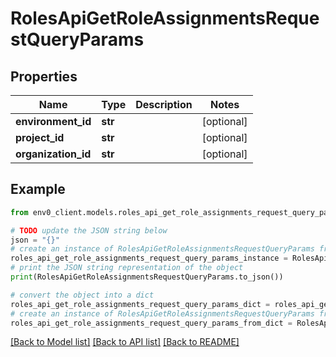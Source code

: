 # RolesApiGetRoleAssignmentsRequestQueryParams


## Properties

Name | Type | Description | Notes
------------ | ------------- | ------------- | -------------
**environment_id** | **str** |  | [optional] 
**project_id** | **str** |  | [optional] 
**organization_id** | **str** |  | [optional] 

## Example

```python
from env0_client.models.roles_api_get_role_assignments_request_query_params import RolesApiGetRoleAssignmentsRequestQueryParams

# TODO update the JSON string below
json = "{}"
# create an instance of RolesApiGetRoleAssignmentsRequestQueryParams from a JSON string
roles_api_get_role_assignments_request_query_params_instance = RolesApiGetRoleAssignmentsRequestQueryParams.from_json(json)
# print the JSON string representation of the object
print(RolesApiGetRoleAssignmentsRequestQueryParams.to_json())

# convert the object into a dict
roles_api_get_role_assignments_request_query_params_dict = roles_api_get_role_assignments_request_query_params_instance.to_dict()
# create an instance of RolesApiGetRoleAssignmentsRequestQueryParams from a dict
roles_api_get_role_assignments_request_query_params_from_dict = RolesApiGetRoleAssignmentsRequestQueryParams.from_dict(roles_api_get_role_assignments_request_query_params_dict)
```
[[Back to Model list]](../README.md#documentation-for-models) [[Back to API list]](../README.md#documentation-for-api-endpoints) [[Back to README]](../README.md)


